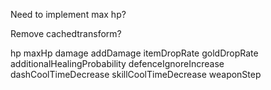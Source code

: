 

Need to implement max hp?

Remove cachedtransform?

hp
maxHp
damage
addDamage
itemDropRate
goldDropRate
additionalHealingProbability
defenceIgnoreIncrease
dashCoolTimeDecrease
skillCoolTimeDecrease
weaponStep